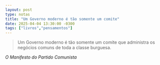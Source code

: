 ```yaml
---
layout: post
type: notas
title: "Um Governo moderno é tão somente um comite"
date: 2025-04-04 13:30:00 -0300
tags: ["livros","pensamentos"]
---
```

<blockquote class="citacao-especial">
  Um Governo moderno é tão somente um comite que administra os negócios comuns de toda a classe burguesa.
</blockquote>
<cite class="citacao-autor">O Manifesto do Partido Comunista</cite>